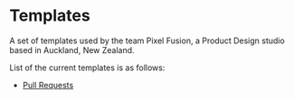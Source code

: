 # Templates

A set of templates used by the team Pixel Fusion, a Product Design studio based in Auckland, New Zealand.

List of the current templates is as follows:

* [Pull Requests](https://github.com/pixelfusion/templates/raw/master/pr-template.md)
